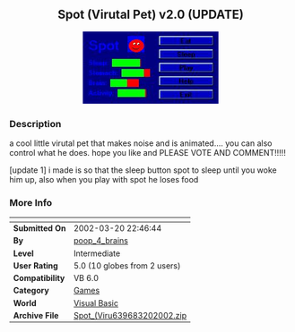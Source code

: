 ﻿<div align="center">

## Spot \(Virutal Pet\) v2\.0 \(UPDATE\)

<img src="PIC20023201927204961.jpg">
</div>

### Description

a cool little virutal pet that makes noise and is animated.... you can also control what he does. hope you like and PLEASE VOTE AND COMMENT!!!!!

[update 1] i made is so that the sleep button spot to sleep until you woke him up, also when you play with spot he loses food
 
### More Info
 


<span>             |<span>
---                |---
**Submitted On**   |2002-03-20 22:46:44
**By**             |[poop\_4\_brains](https://github.com/Planet-Source-Code/PSCIndex/blob/master/ByAuthor/poop-4-brains.md)
**Level**          |Intermediate
**User Rating**    |5.0 (10 globes from 2 users)
**Compatibility**  |VB 6\.0
**Category**       |[Games](https://github.com/Planet-Source-Code/PSCIndex/blob/master/ByCategory/games__1-38.md)
**World**          |[Visual Basic](https://github.com/Planet-Source-Code/PSCIndex/blob/master/ByWorld/visual-basic.md)
**Archive File**   |[Spot\_\(Viru639683202002\.zip](https://github.com/Planet-Source-Code/poop-4-brains-spot-virutal-pet-v2-0-update__1-32895/archive/master.zip)








